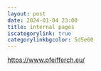 ```yaml
---
layout: post
date: 2024-01-04 23:00
title: internal pages 
iscategorylink: true
categorylinkbgcolor: 5d5e60
---
```

https://www.pfeifferch.eu/
